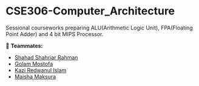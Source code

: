 # CSE306-Computer_Architecture
Sessional courseworks preparing ALU(Arithmetic Logic Unit), FPA(Floating Point Adder) and 4 bit MIPS Processor.

🔗 **Teammates:** 
- [Shahad Shahriar Rahman](https://github.com/shahadshahriar12) 
- [Golam Mostofa](https://github.com/raizen094) 
- [Kazi Redwanul Islam](https://github.com/kaziredwanislam)
- [Maisha Maksura](https://github.com/mbc20)
